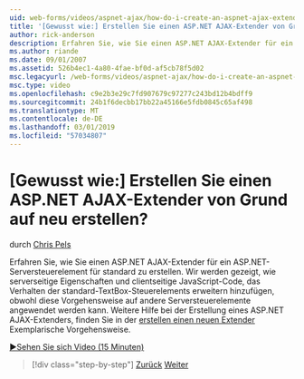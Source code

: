 ```yaml
---
uid: web-forms/videos/aspnet-ajax/how-do-i-create-an-aspnet-ajax-extender-from-scratch
title: '[Gewusst wie:] Erstellen Sie einen ASP.NET AJAX-Extender von Grund auf neu erstellen? | Microsoft-Dokumentation'
author: rick-anderson
description: Erfahren Sie, wie Sie einen ASP.NET AJAX-Extender für ein ASP.NET-Serversteuerelement für standard zu erstellen. Wir werden gezeigt, wie Eigenschaften für serverseitige und clientseitige JavaScript-Code hinzufügen...
ms.author: riande
ms.date: 09/01/2007
ms.assetid: 526b4ec1-4a80-4fae-bf0d-af5cb78f5d02
msc.legacyurl: /web-forms/videos/aspnet-ajax/how-do-i-create-an-aspnet-ajax-extender-from-scratch
msc.type: video
ms.openlocfilehash: c9e2b3e29c7fd907679c97277c243bd12b4bdff9
ms.sourcegitcommit: 24b1f6decbb17bb22a45166e5fdb0845c65af498
ms.translationtype: MT
ms.contentlocale: de-DE
ms.lasthandoff: 03/01/2019
ms.locfileid: "57034807"
---
```

<a name="how-do-i-create-an-aspnet-ajax-extender-from-scratch"></a>[Gewusst wie:] Erstellen Sie einen ASP.NET AJAX-Extender von Grund auf neu erstellen?
====================
durch [Chris Pels](https://twitter.com/chrispels)

Erfahren Sie, wie Sie einen ASP.NET AJAX-Extender für ein ASP.NET-Serversteuerelement für standard zu erstellen. Wir werden gezeigt, wie serverseitige Eigenschaften und clientseitige JavaScript-Code, das Verhalten der standard-TextBox-Steuerelements erweitern hinzufügen, obwohl diese Vorgehensweise auf andere Serversteuerelemente angewendet werden kann. Weitere Hilfe bei der Erstellung eines ASP.NET AJAX-Extenders, finden Sie in der [erstellen einen neuen Extender](../../overview/ajax-control-toolkit/getting-started/creating-a-custom-ajax-control-toolkit-control-extender-cs.md) Exemplarische Vorgehensweise.

[&#9654;Sehen Sie sich Video (15 Minuten)](https://channel9.msdn.com/Blogs/ASP-NET-Site-Videos/how-do-i-create-an-aspnet-ajax-extender-from-scratch)

> [!div class="step-by-step"]
> [Zurück](how-do-i-trigger-an-updatepanel-refresh-from-a-dropdownlist-control.md)
> [Weiter](how-do-i-build-custom-server-controls-that-work-with-or-without-aspnet-ajax.md)
